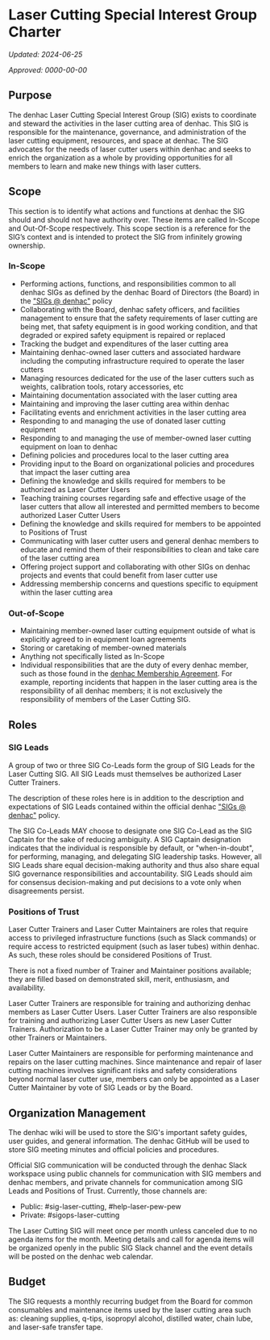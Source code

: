 # Laser Cutting Special Interest Group Charter

_Updated: 2024-06-25_

_Approved: 0000-00-00_

## Purpose
The denhac Laser Cutting Special Interest Group (SIG) exists to coordinate and steward the activities in the laser cutting area of denhac. This SIG is responsible for the maintenance, governance, and administration of the laser cutting equipment, resources, and space at denhac. The SIG advocates for the needs of laser cutter users within denhac and seeks to enrich the organization as a whole by providing opportunities for all members to learn and make new things with laser cutters.

## Scope
This section is to identify what actions and functions at denhac the SIG should and should not have authority over. These items are called In-Scope and Out-Of-Scope respectively. This scope section is a reference for the SIG’s context and is intended to protect the SIG from infinitely growing ownership.

### In-Scope
 - Performing actions, functions, and responsibilities common to all denhac SIGs as defined by the denhac Board of Directors (the Board) in the ["SIGs @ denhac"](https://github.com/Denhac/denhac-official-docs/blob/main/sigs.md) policy
 - Collaborating with the Board, denhac safety officers, and facilities management to ensure that the safety requirements of laser cutting are being met, that safety equipment is in good working condition, and that degraded or expired safety equipment is repaired or replaced
 - Tracking the budget and expenditures of the laser cutting area
 - Maintaining denhac-owned laser cutters and associated hardware including the computing infrastructure required to operate the laser cutters
 - Managing resources dedicated for the use of the laser cutters such as weights, calibration tools, rotary accessories, etc
 - Maintaining documentation associated with the laser cutting area
 - Maintaining and improving the laser cutting area within denhac
 - Facilitating events and enrichment activities in the laser cutting area
 - Responding to and managing the use of donated laser cutting equipment
 - Responding to and managing the use of member-owned laser cutting equipment on loan to denhac
 - Defining policies and procedures local to the laser cutting area
 - Providing input to the Board on organizational policies and procedures that impact the laser cutting area
 - Defining the knowledge and skills required for members to be authorized as Laser Cutter Users
 - Teaching training courses regarding safe and effective usage of the laser cutters that allow all interested and permitted members to become authorized Laser Cutter Users
 - Defining the knowledge and skills required for members to be appointed to Positions of Trust
 - Communicating with laser cutter users and general denhac members to educate and remind them of their responsibilities to clean and take care of the laser cutting area
 - Offering project support and collaborating with other SIGs on denhac projects and events that could benefit from laser cutter use
 - Addressing membership concerns and questions specific to equipment within the laser cutting area

### Out-of-Scope
 - Maintaining member-owned laser cutting equipment outside of what is explicitly agreed to in equipment loan agreements
 - Storing or caretaking of member-owned materials
 - Anything not specifically listed as In-Scope
 - Individual responsibilities that are the duty of every denhac member, such as those found in the [denhac Membership Agreement](https://github.com/Denhac/denhac-official-docs/blob/main/membership-agreement.md). For example, reporting incidents that happen in the laser cutting area is the responsibility of all denhac members; it is not exclusively the responsibility of members of the Laser Cutting SIG.

## Roles
### SIG Leads
A group of two or three SIG Co-Leads form the group of SIG Leads for the Laser Cutting SIG. All SIG Leads must themselves be authorized Laser Cutter Trainers.

The description of these roles here is in addition to the description and expectations of SIG Leads contained within the official denhac ["SIGs @ denhac"](https://github.com/Denhac/denhac-official-docs/blob/main/sigs.md) policy.

The SIG Co-Leads MAY choose to designate one SIG Co-Lead as the SIG Captain for the sake of reducing ambiguity. A SIG Captain designation indicates that the individual is responsible by default, or "when-in-doubt", for performing, managing, and delegating SIG leadership tasks. However, all SIG Leads share equal decision-making authority and thus also share equal SIG governance responsibilities and accountability. SIG Leads should aim for consensus decision-making and put decisions to a vote only when disagreements persist.

### Positions of Trust
Laser Cutter Trainers and Laser Cutter Maintainers are roles that require access to privileged infrastructure functions (such as Slack commands) or require access to restricted equipment (such as laser tubes) within denhac. As such, these roles should be considered Positions of Trust.

There is not a fixed number of Trainer and Maintainer positions available; they are filled based on demonstrated skill, merit, enthusiasm, and availability.

Laser Cutter Trainers are responsible for training and authorizing denhac members as Laser Cutter Users. Laser Cutter Trainers are also responsible for training and authorizing Laser Cutter Users as new Laser Cutter Trainers. Authorization to be a Laser Cutter Trainer may only be granted by other Trainers or Maintainers.

Laser Cutter Maintainers are responsible for performing maintenance and repairs on the laser cutting machines. Since maintenance and repair of laser cutting machines involves significant risks and safety considerations beyond normal laser cutter use, members can only be appointed as a Laser Cutter Maintainer by vote of SIG Leads or by the Board.

## Organization Management
The denhac wiki will be used to store the SIG's important safety guides, user guides, and general information. The denhac GitHub will be used to store SIG meeting minutes and official policies and procedures.

Official SIG communication will be conducted through the denhac Slack workspace using public channels for communication with SIG members and denhac members, and private channels for communication among SIG Leads and Positions of Trust. Currently, those channels are:
 - Public: #sig-laser-cutting, #help-laser-pew-pew
 - Private: #sigops-laser-cutting

The Laser Cutting SIG will meet once per month unless canceled due to no agenda items for the month. Meeting details and call for agenda items will be organized openly in the public SIG Slack channel and the event details will be posted on the denhac web calendar. 

## Budget
The SIG requests a monthly recurring budget from the Board for common consumables and maintenance items used by the laser cutting area such as: cleaning supplies, q-tips, isopropyl alcohol, distilled water, chain lube, and laser-safe transfer tape.
